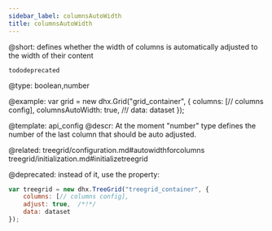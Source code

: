 ```yaml
---
sidebar_label: columnsAutoWidth
title: columnsAutoWidth
---          
```


@short: defines whether the width of columns is automatically adjusted to the width of their content

```tododeprecated ``` 

@type: boolean,number

@example: 
var grid = new dhx.Grid("grid_container", {
	columns: [// columns config],
	columnsAutoWidth: true, /*!*/
	data: dataset
});

@template:	api_config
@descr: 
At the moment "number" type defines the number of the last column that should be auto adjusted.

@related: treegrid/configuration.md#autowidthforcolumns
treegrid/initialization.md#initializetreegrid

@deprecated: instead of it, use the [](treegrid/api/treegrid_adjust_config.md) property:

~~~js
var treegrid = new dhx.TreeGrid("treegrid_container", {
    columns: [// columns config],
    adjust: true,  /*!*/
    data: dataset
});
~~~
